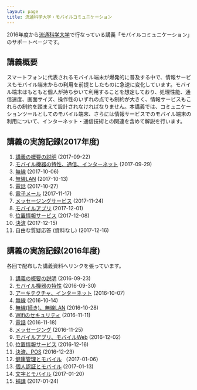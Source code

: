 ```yaml
---
layout: page
title: 流通科学大学・モバイルコミュニケーション
---
```

2016年度から[流通科学大学](http://www.umds.ac.jp/)で行なっている講義「モバイルコミュニケーション」のサポートページです。

## 講義概要

スマートフォンに代表されるモバイル端末が爆発的に普及する中で、情報サービスもモバイル端末からの利用を前提としたものに急速に変化しています。モバイル端末はもともと個人が持ち歩いて利用することを想定しており、処理性能、通信速度、画面サイズ、操作性のいずれの点でも制約が大きく、情報サービスもこれらの制約を踏まえて設計されなければなりません。本講義では、コミュニケーションツールとしてのモバイル端末、さらには情報サービスでのモバイル端末の利用について、インターネット・通信技術との関連を含めて解説を行います。

## 講義の実施記録(2017年度)

1. [講義の概要の説明](https://drive.google.com/open?id=10R8LeZBuiUkogCyc0GVBE3lAxoB7GNKOnDgR1ws8EMc) (2017-09-22)
2. [モバイル機器の特性、通信、インターネット](https://drive.google.com/open?id=1hkOnu4ScEg0KEOYVk-vQu6NZI6icqIhRh4vTuhZvDOo) (2017-09-29)
3. [無線](https://drive.google.com/open?id=1iQB9P83_W4BpOO5pmg1uORUkeJowBLtAAocS0rcYGTU) (2017-10-06)
4. [無線LAN](https://drive.google.com/open?id=1rSpDzZTWkfK4eXjhg7TuKeYaQkiMtAM88pYv4Fd_uds) (2017-10-13)
5. [電話](https://drive.google.com/open?id=1fa_t2DfajxFdFGyAf0l8MrQGmxRjBseR1JnEm7GyOMc) (2017-10-27)
6. [電子メール](https://drive.google.com/open?id=1__znAr-DlozR2VLlV9i9yjNE1CEQJWw5lq6vzM1WAEI) (2017-11-17)
7. [メッセージングサービス](https://drive.google.com/open?id=1sJntY0vcimbxq3Rha_saJCZIkcyY2Tnm1PYzfE5v2Ys) (2017-11-24)
8. [モバイルアプリ](https://docs.google.com/document/d/1SAziNmKLzxwa1ydyuso253Guu4Ddj9uyfUBf8q7FNys/edit?usp=sharing) (2017-12-01)
9. [位置情報サービス](https://drive.google.com/open?id=1-jIxakdt-hIZQtGwW2TBH2hKVv0eLCwDAFAy63epaPU) (2017-12-08)
10. [決済](https://goo.gl/mhVk2s) (2017-12-15)
11. 自由な質疑応答 (資料なし) (2017-12-16)
<!-- 12. [健康管理とモバイル](https://goo.gl/ZJh9KA) (2017-12-23) -->

## 講義の実施記録(2016年度)

各回で配布した講義資料へリンクを張っています。

1. [講義の概要の説明](https://drive.google.com/open?id=1x8KedLN2Qqaw54F-V1naQOu62ydnmlCCCFo3-LOTRZA) (2016-09-23)
1. [モバイル機器の特性](https://drive.google.com/open?id=1mwQdFr_fFbSGoXSnsrgA6wJs30DwbP6fu4zF6ReTrVk) (2016-09-30)
1. [アーキテクチャ、インターネット](https://drive.google.com/open?id=11CZIuIbSx8YoXiY1hSM9SyCN-69Z15eQ4ifpqWoyV90) (2016-10-07)
1. [無線](https://drive.google.com/open?id=14wK4sbZbNHRs5dj8x8tHz47eOoODMlBZ3dErauLRW7g) (2016-10-14)
1. [無線(続き)、無線LAN](https://drive.google.com/open?id=1aywd6URPFnLkzn1WLWMlSPkyCIDFyOa55RzfwBcsWuk) (2016-10-28)
1. [Wifiのセキュリティ](https://drive.google.com/open?id=1e-V3Ms1IvZUBgEw6uyhKeEtUFFix9YOtkT-BT2w5jKk) (2016-11-11)
1. [電話](https://drive.google.com/open?id=1OScYAgVQilFN8MW5VXLz02_nosl92YKlqX6yNJKMzxA) (2016-11-18)
1. [メッセージング](https://drive.google.com/open?id=1bKMsG9-WoYAQTy4biQPjOIB-Jnn3oi1eWTLYfkpluGY) (2016-11-25)
1. [モバイルアプリ、モバイルWeb](https://drive.google.com/open?id=1g1AZkn8RYM73ZQfN32pveRUUjN2_rugFSKhig1pUGJ4) (2016-12-02)
1. [位置情報サービス](https://drive.google.com/open?id=1ZMudJYTTmdDPZj5AVmocjQbBcW5H3b5S7jvwTqcr5-s) (2016-12-16)
1. [決済、POS](https://drive.google.com/open?id=1ynA2n3l8Ogs4SuK-8s6VfUF2sP2FD5X9szp2VheVSH0) (2016-12-23)
1. [健康管理とモバイル](https://docs.google.com/document/d/1timzh_o_JDdqPd_GdibDj67IR4g729gVFtjscnqAYHs/edit?usp=sharing) （2017-01-06）
1. [個人認証とモバイル](https://drive.google.com/open?id=1Eurs2B344jCBCq9JvnMV_RdXbyi24Ay_3NRnbyxwqZc) (2017-01-13)
1. [文字とモバイル](https://drive.google.com/open?id=1Mzu9E2lgWBokjfmjBV2Ca5UxJFWYFpnznIXc79Yp7CY) (2017-01-20)
1. [補講](https://drive.google.com/open?id=1XLPgLuk0H0cOVqUO9yXPmkPcS3bh0EV9PihJD9BTDYc) (2017-01-24)
